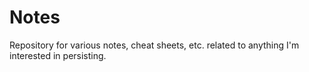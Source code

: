 # Notes

Repository for various notes, cheat sheets, etc. related to anything I'm interested in persisting.
